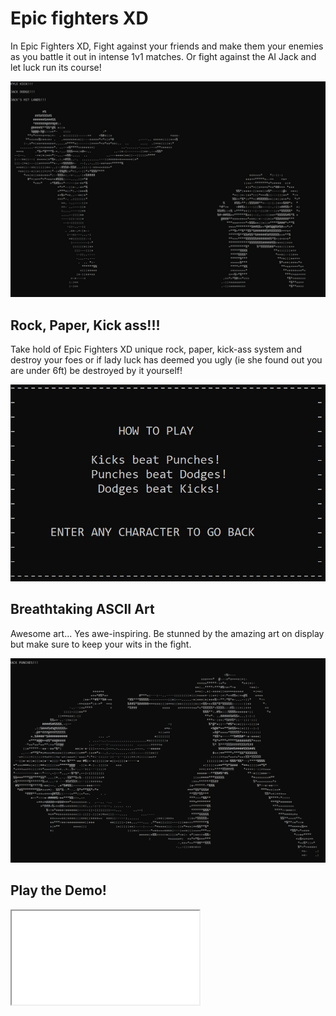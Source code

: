 # Epic fighters XD
In Epic Fighters XD, Fight against your friends and make them your enemies as you battle it out in intense 1v1 matches. Or fight against the AI Jack and let luck run its course!

![](/assets/product-images/epic-fighters-xd-1.jpg)

## Rock, Paper, Kick ass!!!
Take hold of Epic Fighters XD unique rock, paper, kick-ass system and destroy your foes or if lady luck has deemed you ugly (ie she found out you are under 6ft) be destroyed by it yourself!

![](/assets/product-images/epic-fighters-xd-2.jpg)

## Breathtaking ASCII Art
Awesome art... Yes awe-inspiring. Be stunned by the amazing art on display but make sure to keep your wits in the fight.

![](/assets/product-images/epic-fighters-xd-3.jpg)

## Play the Demo!

<iframe src="//devport.eyezah.com" allow="fullscreen"></iframe>